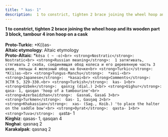```yaml
---
title: " kas- 1"
description:  1 to constrict, tighten 2 brace joining the wheel hoop and its wooden part 3 block, tambour 4 iron hoop on a cask
---
```

<strong> 1 to constrict, tighten 2 brace joining the wheel hoop and its wooden part 3 block, tambour 4 iron hoop on a cask</strong><br><br>
<strong>Proto-Turkic</strong>:  *K(i)as-<br>
<strong>Altaic etymology</strong>:  Altaic etymology<br>
<strong> Proto-Altaic</strong>:  *k`ĕsa ( ~ -o)<br>
<strong>Nostratic</strong>:  Nostratic<br>
<strong>Russian meaning</strong>:  1 затягивать, стягивать 2 скоба, соединяющая обод колеса и его деревянную часть 3 шкив, пяльцы 4 железный обод на бочке<br>
<strong>Turkic</strong>:  *K(i)as-<br>
<strong>Tungus-Manchu</strong>:  *xesi-<br>
<strong>Japanese</strong>:  *kasai<br>
<strong>Comments</strong>:  ЭСТЯ 5, 329-330.<br>
<strong>Turkish</strong>:  kas- 1<br>
<strong>Uzbek</strong>:  qasnɔɣ (dial.) 2<br>
<strong>Uighur</strong>:  qasa- 1, qasqan 'hoop of a tambourine'<br>
<strong>Azerbaidzhan</strong>:  GasnaG, GasaG 3<br>
<strong>Turkmen</strong>:  Gas- 1, Gasŋaq 2<br>
<strong>Khakassian</strong>:  xas- (Sag., Koib.) 'to place the halter on the saddle bow'<br>
<strong>Oyrat</strong>:  qasta- 1<br>
<strong>Tuva</strong>:  qa`sta- 1<br>
<strong>Kirghiz</strong>:  qasas- 1, qasqan 4<br>
<strong>Noghai</strong>:  qasnaq 2<br>
<strong>Karakalpak</strong>:  qasnaq 2<br>


